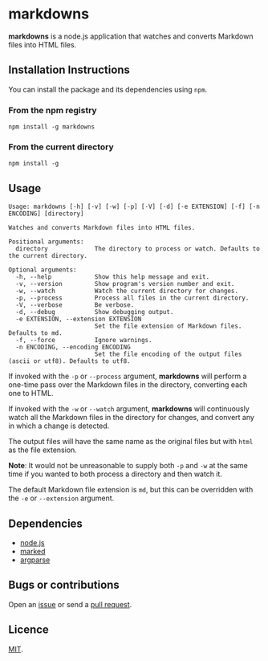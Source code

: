 # markdowns

**markdowns** is a node.js application that watches and converts Markdown files into HTML files.

## Installation Instructions

You can install the package and its dependencies using `npm`.

### From the npm registry

    npm install -g markdowns
   
### From the current directory

    npm install -g

## Usage

    Usage: markdowns [-h] [-v] [-w] [-p] [-V] [-d] [-e EXTENSION] [-f] [-n ENCODING] [directory]
    
    Watches and converts Markdown files into HTML files.
    
    Positional arguments:
      directory             The directory to process or watch. Defaults to the current directory.
    
    Optional arguments:
      -h, --help            Show this help message and exit.
      -v, --version         Show program's version number and exit.
      -w, --watch           Watch the current directory for changes.
      -p, --process         Process all files in the current directory.
      -V, --verbose         Be verbose.
      -d, --debug           Show debugging output.
      -e EXTENSION, --extension EXTENSION
                            Set the file extension of Markdown files. Defaults to md.
      -f, --force           Ignore warnings.
      -n ENCODING, --encoding ENCODING
                            Set the file encoding of the output files (ascii or utf8). Defaults to utf8.

If invoked with the `-p` or `--process` argument, **markdowns** will perform a one-time pass over the Markdown files in the directory, converting each one to HTML.

If invoked with the `-w` or `--watch` argument, **markdowns** will continuously watch all the Markdown files in the directory for changes, and convert any in which a change is detected.

The output files will have the same name as the original files but with `html` as the file extension.

**Note**: It would not be unreasonable to supply both `-p` and `-w` at the same time if you wanted to both process a directory and then watch it.

The default Markdown file extension is `md`, but this can be overridden with the `-e` or `--extension` argument. 

## Dependencies

* [node.js](https://github.com/joyent/node)
* [marked](https://github.com/chjj/marked)
* [argparse](https://github.com/nodeca/argparse)

## Bugs or contributions

Open an [issue](http://github.com/crdx/markdowns/issues) or send a [pull request](http://github.com/crdx/markdowns/pulls).

## Licence

[MIT](https://github.com/crdx/markdowns/blob/master/LICENCE.md).
